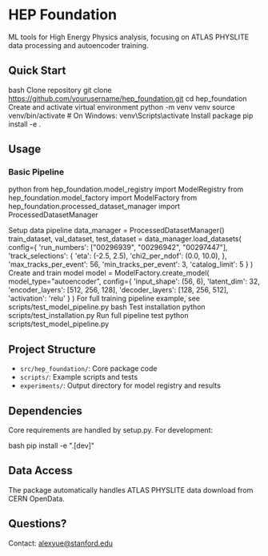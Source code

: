 # HEP Foundation

ML tools for High Energy Physics analysis, focusing on ATLAS PHYSLITE data processing and autoencoder training.

## Quick Start
bash
Clone repository
git clone https://github.com/yourusername/hep_foundation.git
cd hep_foundation
Create and activate virtual environment
python -m venv venv
source venv/bin/activate # On Windows: venv\Scripts\activate
Install package
pip install -e .

## Usage

### Basic Pipeline
python
from hep_foundation.model_registry import ModelRegistry
from hep_foundation.model_factory import ModelFactory
from hep_foundation.processed_dataset_manager import ProcessedDatasetManager

Setup data pipeline
data_manager = ProcessedDatasetManager()
train_dataset, val_dataset, test_dataset = data_manager.load_datasets(
config={
'run_numbers': ["00296939", "00296942", "00297447"],
'track_selections': {
'eta': (-2.5, 2.5),
'chi2_per_ndof': (0.0, 10.0),
},
'max_tracks_per_event': 56,
'min_tracks_per_event': 3,
'catalog_limit': 5
}
)
Create and train model
model = ModelFactory.create_model(
model_type="autoencoder",
config={
'input_shape': (56, 6),
'latent_dim': 32,
'encoder_layers': [512, 256, 128],
'decoder_layers': [128, 256, 512],
'activation': 'relu'
}
)
For full training pipeline example, see scripts/test_model_pipeline.py
bash
Test installation
python scripts/test_installation.py
Run full pipeline test
python scripts/test_model_pipeline.py

## Project Structure
- `src/hep_foundation/`: Core package code
- `scripts/`: Example scripts and tests
- `experiments/`: Output directory for model registry and results

## Dependencies
Core requirements are handled by setup.py. For development:

bash
pip install -e ".[dev]"

## Data Access
The package automatically handles ATLAS PHYSLITE data download from CERN OpenData.

## Questions?
Contact: alexyue@stanford.edu